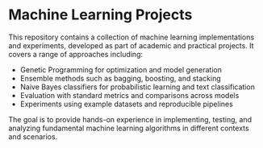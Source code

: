 # Machine Learning Projects  
This repository contains a collection of machine learning implementations and experiments, developed as part of academic and practical projects. It covers a range of approaches including:

- Genetic Programming for optimization and model generation  
- Ensemble methods such as bagging, boosting, and stacking  
- Naive Bayes classifiers for probabilistic learning and text classification  
- Evaluation with standard metrics and comparisons across models  
- Experiments using example datasets and reproducible pipelines  

The goal is to provide hands-on experience in implementing, testing, and analyzing fundamental machine learning algorithms in different contexts and scenarios.
